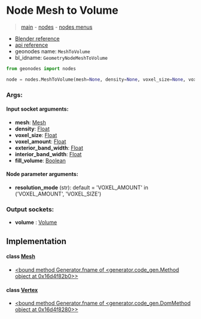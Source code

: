 # Node Mesh to Volume

> [main](../structure.md) - [nodes](nodes.md) - [nodes menus](nodes_menus.md)

- [Blender reference](https://docs.blender.org/manual/en/latest/modeling/geometry_nodes/mesh/mesh_to_volume.html)
- [api reference](https://docs.blender.org/api/current/bpy.types.GeometryNodeMeshToVolume.html)
- geonodes name: `MeshToVolume`
- bl_idname: `GeometryNodeMeshToVolume`

```python
from geonodes import nodes

node = nodes.MeshToVolume(mesh=None, density=None, voxel_size=None, voxel_amount=None, exterior_band_width=None, interior_band_width=None, fill_volume=None, resolution_mode='VOXEL_AMOUNT')
```

### Args:

#### Input socket arguments:

- **mesh**: [Mesh](Mesh.md)
- **density**: [Float](Float.md)
- **voxel_size**: [Float](Float.md)
- **voxel_amount**: [Float](Float.md)
- **exterior_band_width**: [Float](Float.md)
- **interior_band_width**: [Float](Float.md)
- **fill_volume**: [Boolean](Boolean.md)

#### Node parameter arguments:

- **resolution_mode** (str): default = 'VOXEL_AMOUNT' in ('VOXEL_AMOUNT', 'VOXEL_SIZE')

### Output sockets:

- **volume** : [Volume](Volume.md)

## Implementation

#### class [Mesh](Mesh.md)

 - [<bound method Generator.fname of <generator.code_gen.Method object at 0x16d4f82b0>>](Mesh.md#to_volume)
#### class [Vertex](Vertex.md)

 - [<bound method Generator.fname of <generator.code_gen.DomMethod object at 0x16d4f8280>>](Vertex.md#to_volume)
